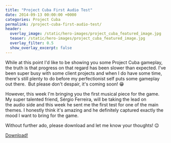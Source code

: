 ```yaml
---
title: "Project Cuba First Audio Test"
date: 2014-09-13 00:00:00 +0000
categories: Project Cuba
permalink: /project-cuba-first-audio-test/
header:
  overlay_image: /static/hero-images/project_cuba_featured_image.jpg
  teaser: /static/hero-images/project_cuba_featured_image.jpg
  overlay_filter: 0.5
  show_overlay_excerpt: false
---
```

While at this point I'd like to be showing you some Project Cuba gameplay, the truth is that progress on that regard has been slower than expected. I've been super busy with some client projects and when I do have some time, there's still plenty to do before my perfectionist self puts some gameplay out there.  But please don't despair, it's coming soon! 😁

However, this week I'm bringing you the first musical piece for the game. My super talented friend, Sérgio Ferreira, will be taking the lead on the audio side and this week he sent me the first test for one of the main themes. I honestly think it's amazing and he definitely captured exactly the mood I want to bring for the game.

Without further ado, please download and let me know your thoughts! 😉

[Download!](/static/audio/project-cuba-first-audio-test/project_cuba_theme1.mp3)

